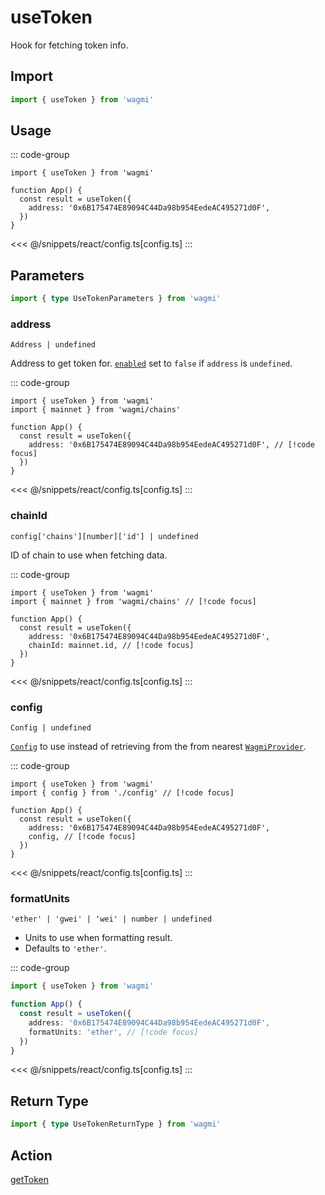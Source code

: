 <script setup>
const packageName = 'wagmi'
const actionName = 'getToken'
const typeName = 'GetToken'
const TData = '{ address: Address; decimals: number; name: string | undefined; symbol: string | undefined; totalSupply: { formatted: string; value: bigint; }; }'
const TError = 'GetTokenError'
</script>

# useToken

Hook for fetching token info.

## Import

```ts
import { useToken } from 'wagmi'
```

## Usage

::: code-group
```tsx [index.tsx]
import { useToken } from 'wagmi'

function App() {
  const result = useToken({
    address: '0x6B175474E89094C44Da98b954EedeAC495271d0F',
  })
}
```
<<< @/snippets/react/config.ts[config.ts]
:::

## Parameters

```ts
import { type UseTokenParameters } from 'wagmi'
```

### address

`Address | undefined`

Address to get token for. [`enabled`](#enabled) set to `false` if `address` is `undefined`.

::: code-group
```tsx [index.tsx]
import { useToken } from 'wagmi'
import { mainnet } from 'wagmi/chains'

function App() {
  const result = useToken({
    address: '0x6B175474E89094C44Da98b954EedeAC495271d0F', // [!code focus]
  })
}
```
<<< @/snippets/react/config.ts[config.ts]
:::

### chainId

`config['chains'][number]['id'] | undefined`

ID of chain to use when fetching data.

::: code-group
```tsx [index.tsx]
import { useToken } from 'wagmi'
import { mainnet } from 'wagmi/chains' // [!code focus]

function App() {
  const result = useToken({
    address: '0x6B175474E89094C44Da98b954EedeAC495271d0F',
    chainId: mainnet.id, // [!code focus]
  })
}
```
<<< @/snippets/react/config.ts[config.ts]
:::

### config

`Config | undefined`

[`Config`](/react/createConfig#config) to use instead of retrieving from the from nearest [`WagmiProvider`](/react/WagmiProvider).

::: code-group
```tsx [index.tsx]
import { useToken } from 'wagmi'
import { config } from './config' // [!code focus]

function App() {
  const result = useToken({
    address: '0x6B175474E89094C44Da98b954EedeAC495271d0F',
    config, // [!code focus]
  })
}
```
<<< @/snippets/react/config.ts[config.ts]
:::

### formatUnits

`'ether' | 'gwei' | 'wei' | number | undefined`

- Units to use when formatting result.
- Defaults to `'ether'`.

::: code-group
```ts [index.ts]
import { useToken } from 'wagmi'

function App() {
  const result = useToken({
    address: '0x6B175474E89094C44Da98b954EedeAC495271d0F',
    formatUnits: 'ether', // [!code focus]
  })
}
```
<<< @/snippets/react/config.ts[config.ts]
:::


<!--@include: @shared/query-options.md-->

## Return Type

```ts
import { type UseTokenReturnType } from 'wagmi'
```

<!--@include: @shared/query-result.md-->

<!--@include: @shared/query-imports.md-->

## Action

[getToken](/core/api/actions/getToken)